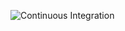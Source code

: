 ![Continuous Integration](https://github.com/webinertia/aurora/actions/workflows/main.yml/badge.svg)
